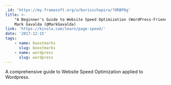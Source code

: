 ```yaml
---
_id: 'https://my.framasoft.org/u/borisschapira/?ORBP0g'
title: >-
    "A Beginner's Guide to Website Speed Optimization (WordPress-Friendly)",
    Mark Gavalda (@MarkGavalda)
link: 'https://kinsta.com/learn/page-speed/'
date: '2017-12-15'
tags:
    - name: boostmarks
      slug: boostmarks
    - name: wordpress
      slug: wordpress
---
```


<div class="markdown"><p>A comprehensive guide to Website Speed Optimization applied to Wordpress.
</p></div>
